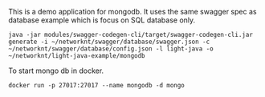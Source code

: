 This is a demo application for mongodb. It uses the same swagger spec as database example which
is focus on SQL database only. 

```
java -jar modules/swagger-codegen-cli/target/swagger-codegen-cli.jar generate -i ~/networknt/swagger/database/swagger.json -c ~/networknt/swagger/database/config.json -l light-java -o ~/networknt/light-java-example/mongodb
```

To start mongo db in docker.
```
docker run -p 27017:27017 --name mongodb -d mongo
```
